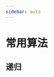 ```yaml
---
sidebar: auto
---
```


# 常用算法

## 递归


<!-- 
1. 图片格式
2. 图片加载方式, 渐进式加载
3. 图片占位

http://lorempixel.com/
http://placehold.it/
http://placeholder.cn/
http://dummyimage.com/
http://fakeimg.pl/

loading

http://www.ajaxload.info/
http://loadingapng.com/
http://www.loadinggif.com/

// 渐变
https://webkul.github.io/coolhue
https://webgradients.com
https://uigradients.com/
 -->


<i-back-top></i-back-top>
